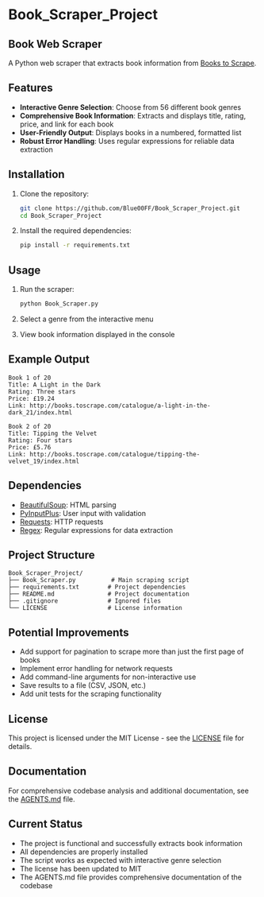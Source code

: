 

# Book_Scraper_Project

## Book Web Scraper

A Python web scraper that extracts book information from [Books to Scrape](http://books.toscrape.com/).

## Features

- **Interactive Genre Selection**: Choose from 56 different book genres
- **Comprehensive Book Information**: Extracts and displays title, rating, price, and link for each book
- **User-Friendly Output**: Displays books in a numbered, formatted list
- **Robust Error Handling**: Uses regular expressions for reliable data extraction

## Installation

1. Clone the repository:
   ```bash
   git clone https://github.com/Blue00FF/Book_Scraper_Project.git
   cd Book_Scraper_Project
   ```

2. Install the required dependencies:
   ```bash
   pip install -r requirements.txt
   ```

## Usage

1. Run the scraper:
   ```bash
   python Book_Scraper.py
   ```

2. Select a genre from the interactive menu

3. View book information displayed in the console

## Example Output

```
Book 1 of 20
Title: A Light in the Dark
Rating: Three stars
Price: £19.24
Link: http://books.toscrape.com/catalogue/a-light-in-the-dark_21/index.html

Book 2 of 20
Title: Tipping the Velvet
Rating: Four stars
Price: £5.76
Link: http://books.toscrape.com/catalogue/tipping-the-velvet_19/index.html
```

## Dependencies

- [BeautifulSoup](https://www.crummy.com/software/BeautifulSoup/): HTML parsing
- [PyInputPlus](https://pyinputplus.readthedocs.io/): User input with validation
- [Requests](https://docs.python-requests.org/): HTTP requests
- [Regex](https://docs.python.org/3/library/re.html): Regular expressions for data extraction

## Project Structure

```
Book_Scraper_Project/
├── Book_Scraper.py          # Main scraping script
├── requirements.txt        # Project dependencies
├── README.md               # Project documentation
├── .gitignore              # Ignored files
└── LICENSE                 # License information
```

## Potential Improvements

- Add support for pagination to scrape more than just the first page of books
- Implement error handling for network requests
- Add command-line arguments for non-interactive use
- Save results to a file (CSV, JSON, etc.)
- Add unit tests for the scraping functionality

## License

This project is licensed under the MIT License - see the [LICENSE](LICENSE) file for details.

## Documentation

For comprehensive codebase analysis and additional documentation, see the [AGENTS.md](AGENTS.md) file.

## Current Status

- The project is functional and successfully extracts book information
- All dependencies are properly installed
- The script works as expected with interactive genre selection
- The license has been updated to MIT
- The AGENTS.md file provides comprehensive documentation of the codebase

 
